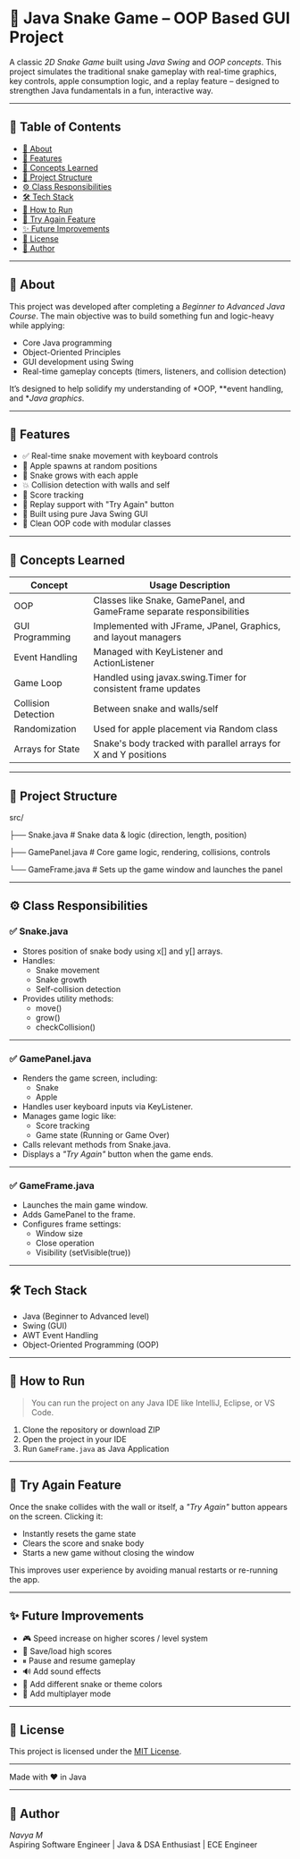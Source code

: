 # 🐍 Java Snake Game – OOP Based GUI Project

A classic *2D Snake Game* built using *Java Swing* and *OOP concepts*. This project simulates the traditional snake gameplay with real-time graphics, key controls, apple consumption logic, and a replay feature – designed to strengthen Java fundamentals in a fun, interactive way.

---

## 📑 Table of Contents

- [🧾 About](#-about)
- [🚀 Features](#-features)
- [🧠 Concepts Learned](#-concepts-learned)
- [📂 Project Structure](#-project-structure)
- [⚙️ Class Responsibilities](#-class-responsibilities)
- [🛠️ Tech Stack](#-tech-stack)
- [🧪 How to Run](#-how-to-run)
- [🔁 Try Again Feature](#-try-again-feature)
- [✨ Future Improvements](#-future-improvements)
- [📄 License](#-license)
- [🙌 Author](#-author)

---

## 🧾 About

This project was developed after completing a *Beginner to Advanced Java Course*. The main objective was to build something fun and logic-heavy while applying:
- Core Java programming
- Object-Oriented Principles
- GUI development using Swing
- Real-time gameplay concepts (timers, listeners, and collision detection)

It’s designed to help solidify my understanding of *OOP, **event handling, and **Java graphics*.

---

## 🚀 Features

- ✅ Real-time snake movement with keyboard controls  
- 🍎 Apple spawns at random positions  
- 🐍 Snake grows with each apple  
- 💥 Collision detection with walls and self  
- 🧮 Score tracking  
- 🔁 Replay support with "Try Again" button  
- 🎨 Built using pure Java Swing GUI  
- 🧼 Clean OOP code with modular classes

---

## 🧠 Concepts Learned

| Concept                | Usage Description                                                                 |
|------------------------|------------------------------------------------------------------------------------|
| OOP                    | Classes like Snake, GamePanel, and GameFrame separate responsibilities      |
| GUI Programming        | Implemented with JFrame, JPanel, Graphics, and layout managers              |
| Event Handling         | Managed with KeyListener and ActionListener                                   |
| Game Loop              | Handled using javax.swing.Timer for consistent frame updates                    |
| Collision Detection    | Between snake and walls/self                                                      |
| Randomization          | Used for apple placement via Random class                                       |
| Arrays for State       | Snake's body tracked with parallel arrays for X and Y positions                   |

---

## 📂 Project Structure


src/

├── Snake.java         # Snake data & logic (direction, length, position)

├── GamePanel.java     # Core game logic, rendering, collisions, controls

└── GameFrame.java     # Sets up the game window and launches the panel


---

## ⚙️ Class Responsibilities

### ✅ Snake.java
- Stores position of snake body using x[] and y[] arrays.
- Handles:
  - Snake movement
  - Snake growth
  - Self-collision detection
- Provides utility methods:
  - move()
  - grow()
  - checkCollision()

---

### ✅ GamePanel.java
- Renders the game screen, including:
  - Snake
  - Apple
- Handles user keyboard inputs via KeyListener.
- Manages game logic like:
  - Score tracking
  - Game state (Running or Game Over)
- Calls relevant methods from Snake.java.
- Displays a *"Try Again"* button when the game ends.

---

### ✅ GameFrame.java
- Launches the main game window.
- Adds GamePanel to the frame.
- Configures frame settings:
  - Window size
  - Close operation
  - Visibility (setVisible(true))

---

## 🛠️ Tech Stack

- Java (Beginner to Advanced level)
- Swing (GUI)
- AWT Event Handling
- Object-Oriented Programming (OOP)

---

## 🧪 How to Run

> You can run the project on any Java IDE like IntelliJ, Eclipse, or VS Code.

1. Clone the repository or download ZIP
2. Open the project in your IDE
3. Run `GameFrame.java` as Java Application


---

## 🔁 Try Again Feature

Once the snake collides with the wall or itself, a *"Try Again"* button appears on the screen. Clicking it:
- Instantly resets the game state
- Clears the score and snake body
- Starts a new game without closing the window

This improves user experience by avoiding manual restarts or re-running the app.

---

## ✨ Future Improvements

- 🎮 Speed increase on higher scores / level system  
- 💾 Save/load high scores  
- ⏸ Pause and resume gameplay  
- 🔊 Add sound effects  
- 🎨 Add different snake or theme colors  
- 👥 Add multiplayer mode  

---

## 📄 License

This project is licensed under the [MIT License](LICENSE).

---

Made with ❤️ in Java

---

## 🙌 Author

*Navya M*  
Aspiring Software Engineer | Java & DSA Enthusiast | ECE Engineer

